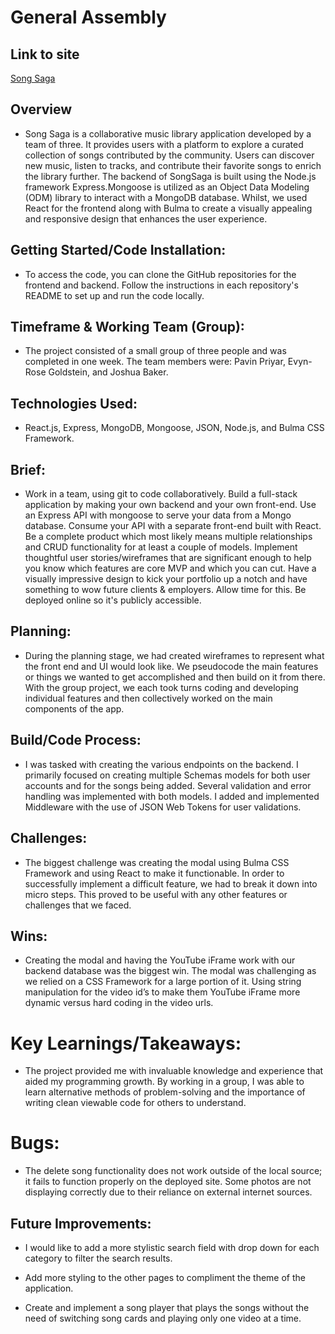 # General Assembly

## Link to site

[Song Saga](https://songsaga2.netlify.app/home)

## Overview

- Song Saga is a collaborative music library application developed by a team of three. It provides users with a platform to explore a curated collection of songs contributed by the community. Users can discover new music, listen to tracks, and contribute their favorite songs to enrich the library further. The backend of SongSaga is built using the Node.js framework Express.Mongoose is utilized as an Object Data Modeling (ODM) library to interact with a MongoDB database. Whilst, we used React for the frontend along with Bulma to create a visually appealing and responsive design that enhances the user experience.

## Getting Started/Code Installation:

- To access the code, you can clone the GitHub repositories for the frontend and backend. Follow the instructions in each repository's README to set up and run the code locally. 

## Timeframe & Working Team (Group):

- The project consisted of a small group of three people and was completed in one week. The team members were: Pavin Priyar, Evyn-Rose Goldstein, and Joshua Baker.

## Technologies Used:

- React.js, Express, MongoDB, Mongoose, JSON, Node.js, and Bulma CSS Framework. 

## Brief:

- Work in a team, using git to code collaboratively. Build a full-stack application by making your own backend and your own front-end. Use an Express API with mongoose to serve your data from a Mongo database. Consume your API with a separate front-end built with React. Be a complete product which most likely means multiple relationships and CRUD functionality for at least a couple of models. Implement thoughtful user stories/wireframes that are significant enough to help you know which features are core MVP and which you can cut. Have a visually impressive design to kick your portfolio up a notch and have something to wow future clients & employers. Allow time for this. Be deployed online so it's publicly accessible.

## Planning:

- During the planning stage, we had created wireframes to represent what the front end and UI would look like. We pseudocode the main features or things we wanted to get accomplished and then build on it from there. With the group project, we each took turns coding and developing individual features and then collectively worked on the main components of the app. 

## Build/Code Process:

- I was tasked with creating the various endpoints on the backend. I primarily focused on creating multiple Schemas models for both user accounts and for the songs being added. Several validation and error handling was implemented with both models. I added and implemented Middleware with the use of JSON Web Tokens for user validations. 

## Challenges:

- The biggest challenge was creating the modal using Bulma CSS Framework and using React to make it functionable. In order to successfully implement a difficult feature, we had to break it down into micro steps. This proved to be useful with any other features or challenges that we faced. 

## Wins:

- Creating the modal and having the YouTube iFrame work with our backend database was the biggest win. The modal was challenging as we relied on a CSS Framework for a large portion of it. Using string manipulation for the video id’s to make them YouTube iFrame more dynamic versus hard coding in the video urls.

# Key Learnings/Takeaways:

- The project provided me with invaluable knowledge and experience that aided my programming growth. By working in a group, I was able to learn alternative methods of problem-solving and the importance of writing clean viewable code for others to understand.

# Bugs:

- The delete song functionality does not work outside of the local source; it fails to function properly on the deployed site. Some photos are not displaying correctly due to their reliance on external internet sources.

## Future Improvements:

- I would like to add a more stylistic search field with drop down for each category to filter the search results. 

- Add more styling to the other pages to compliment the theme of the application. 

- Create and implement a song player that plays the songs without the need of switching song cards and playing only one video at a time. 


